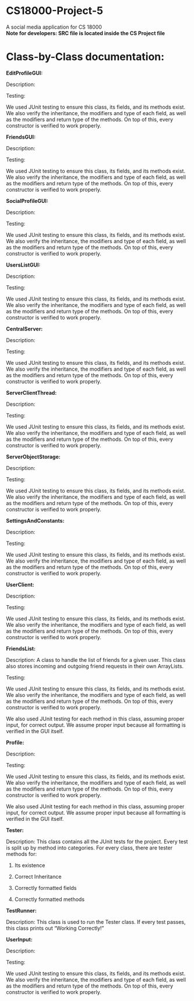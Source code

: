 # CS18000-Project-5
A social media application for CS 18000 <br />
**Note for developers: SRC file is located inside the CS Project file**
# Class-by-Class documentation:

**EditProfileGUI:**

Description:

Testing:

We used JUnit testing to ensure this class, its fields, and its methods exist. We also verify the inheritance, the modifiers and type of each field, as well as the modifiers and return type of the methods. On top of this, every constructor is verified to work properly.

**FriendsGUI:**

Description:

Testing:

We used JUnit testing to ensure this class, its fields, and its methods exist. We also verify the inheritance, the modifiers and type of each field, as well as the modifiers and return type of the methods. On top of this, every constructor is verified to work properly.

**SocialProfileGUI:**

Description:

Testing:

We used JUnit testing to ensure this class, its fields, and its methods exist. We also verify the inheritance, the modifiers and type of each field, as well as the modifiers and return type of the methods. On top of this, every constructor is verified to work properly.

**UsersListGUI:**

Description:

Testing:

We used JUnit testing to ensure this class, its fields, and its methods exist. We also verify the inheritance, the modifiers and type of each field, as well as the modifiers and return type of the methods. On top of this, every constructor is verified to work properly.

**CentralServer:**

Description:

Testing:

We used JUnit testing to ensure this class, its fields, and its methods exist. We also verify the inheritance, the modifiers and type of each field, as well as the modifiers and return type of the methods. On top of this, every constructor is verified to work properly.

**ServerClientThread:**

Description:

Testing:

We used JUnit testing to ensure this class, its fields, and its methods exist. We also verify the inheritance, the modifiers and type of each field, as well as the modifiers and return type of the methods. On top of this, every constructor is verified to work properly.

**ServerObjectStorage:**

Description:

Testing:

We used JUnit testing to ensure this class, its fields, and its methods exist. We also verify the inheritance, the modifiers and type of each field, as well as the modifiers and return type of the methods. On top of this, every constructor is verified to work properly.

**SettingsAndConstants:**

Description:

Testing:

We used JUnit testing to ensure this class, its fields, and its methods exist. We also verify the inheritance, the modifiers and type of each field, as well as the modifiers and return type of the methods. On top of this, every constructor is verified to work properly.

**UserClient:**

Description:

Testing:

We used JUnit testing to ensure this class, its fields, and its methods exist. We also verify the inheritance, the modifiers and type of each field, as well as the modifiers and return type of the methods. On top of this, every constructor is verified to work properly.

**FriendsList:**

Description: A class to handle the list of friends for a given user. This class also stores incoming and outgoing friend requests in their own ArrayLists.

Testing:

We used JUnit testing to ensure this class, its fields, and its methods exist. We also verify the inheritance, the modifiers and type of each field, as well as the modifiers and return type of the methods. On top of this, every constructor is verified to work properly.

We also used JUnit testing for each method in this class, assuming proper input, for correct output. We assume proper input because all formatting is verified in the GUI itself.

**Profile:**

Description:

Testing:

We used JUnit testing to ensure this class, its fields, and its methods exist. We also verify the inheritance, the modifiers and type of each field, as well as the modifiers and return type of the methods. On top of this, every constructor is verified to work properly.

We also used JUnit testing for each method in this class, assuming proper input, for correct output. We assume proper input because all formatting is verified in the GUI itself.

**Tester:**

Description: This class contains all the JUnit tests for the project. Every test is split up by method into categories. For every class, there are tester methods for:

1. Its existence

2. Correct Inheritance

3. Correctly formatted fields 

4. Correctly formatted methods

**TestRunner:**

Description: This class is used to run the Tester class. If every test passes, this class prints out “Working Correctly!”

**UserInput:**

Description:

Testing:

We used JUnit testing to ensure this class, its fields, and its methods exist. We also verify the inheritance, the modifiers and type of each field, as well as the modifiers and return type of the methods. On top of this, every constructor is verified to work properly.
